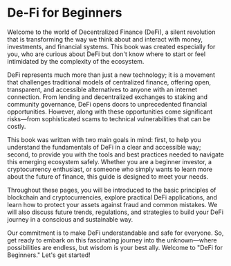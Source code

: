 # De-Fi for Beginners

Welcome to the world of Decentralized Finance (DeFi), a silent revolution that
is transforming the way we think about and interact with money, investments, and
financial systems. This book was created especially for you, who are curious
about DeFi but don't know where to start or feel intimidated by the complexity
of the ecosystem.

DeFi represents much more than just a new technology; it is a movement that
challenges traditional models of centralized finance, offering open,
transparent, and accessible alternatives to anyone with an internet connection.
From lending and decentralized exchanges to staking and community governance,
DeFi opens doors to unprecedented financial opportunities. However, along with
these opportunities come significant risks—from sophisticated scams to technical
vulnerabilities that can be costly.

This book was written with two main goals in mind: first, to help you understand
the fundamentals of DeFi in a clear and accessible way; second, to provide you
with the tools and best practices needed to navigate this emerging ecosystem
safely. Whether you are a beginner investor, a cryptocurrency enthusiast, or
someone who simply wants to learn more about the future of finance, this guide
is designed to meet your needs.

Throughout these pages, you will be introduced to the basic principles of
blockchain and cryptocurrencies, explore practical DeFi applications, and learn
how to protect your assets against fraud and common mistakes. We will also
discuss future trends, regulations, and strategies to build your DeFi journey in
a conscious and sustainable way.

Our commitment is to make DeFi understandable and safe for everyone. So, get
ready to embark on this fascinating journey into the unknown—where possibilities
are endless, but wisdom is your best ally. Welcome to "DeFi for Beginners."
Let's get started!
